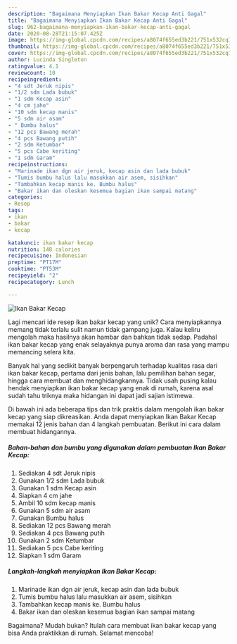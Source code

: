 ```yaml
---
description: "Bagaimana Menyiapkan Ikan Bakar Kecap Anti Gagal"
title: "Bagaimana Menyiapkan Ikan Bakar Kecap Anti Gagal"
slug: 962-bagaimana-menyiapkan-ikan-bakar-kecap-anti-gagal
date: 2020-08-28T21:15:07.425Z
image: https://img-global.cpcdn.com/recipes/a8074f655ed3b221/751x532cq70/ikan-bakar-kecap-foto-resep-utama.jpg
thumbnail: https://img-global.cpcdn.com/recipes/a8074f655ed3b221/751x532cq70/ikan-bakar-kecap-foto-resep-utama.jpg
cover: https://img-global.cpcdn.com/recipes/a8074f655ed3b221/751x532cq70/ikan-bakar-kecap-foto-resep-utama.jpg
author: Lucinda Singleton
ratingvalue: 4.1
reviewcount: 10
recipeingredient:
- "4 sdt Jeruk nipis"
- "1/2 sdm Lada bubuk"
- "1 sdm Kecap asin"
- "4 cm jahe"
- "10 sdm kecap manis"
- "5 sdm air asam"
- " Bumbu halus"
- "12 pcs Bawang merah"
- "4 pcs Bawang putih"
- "2 sdm Ketumbar"
- "5 pcs Cabe keriting"
- "1 sdm Garam"
recipeinstructions:
- "Marinade ikan dgn air jeruk, kecap asin dan lada bubuk"
- "Tumis bumbu halus lalu masukkan air asem, sisihkan"
- "Tambahkan kecap manis ke. Bumbu halus"
- "Bakar ikan dan oleskan kesemua bagian ikan sampai matang"
categories:
- Resep
tags:
- ikan
- bakar
- kecap

katakunci: ikan bakar kecap 
nutrition: 148 calories
recipecuisine: Indonesian
preptime: "PT17M"
cooktime: "PT53M"
recipeyield: "2"
recipecategory: Lunch

---
```



![Ikan Bakar Kecap](https://img-global.cpcdn.com/recipes/a8074f655ed3b221/751x532cq70/ikan-bakar-kecap-foto-resep-utama.jpg)

Lagi mencari ide resep ikan bakar kecap yang unik? Cara menyiapkannya memang tidak terlalu sulit namun tidak gampang juga. Kalau keliru mengolah maka hasilnya akan hambar dan bahkan tidak sedap. Padahal ikan bakar kecap yang enak selayaknya punya aroma dan rasa yang mampu memancing selera kita.

Banyak hal yang sedikit banyak berpengaruh terhadap kualitas rasa dari ikan bakar kecap, pertama dari jenis bahan, lalu pemilihan bahan segar, hingga cara membuat dan menghidangkannya. Tidak usah pusing kalau hendak menyiapkan ikan bakar kecap yang enak di rumah, karena asal sudah tahu triknya maka hidangan ini dapat jadi sajian istimewa.




Di bawah ini ada beberapa tips dan trik praktis dalam mengolah ikan bakar kecap yang siap dikreasikan. Anda dapat menyiapkan Ikan Bakar Kecap memakai 12 jenis bahan dan 4 langkah pembuatan. Berikut ini cara dalam membuat hidangannya.

<!--inarticleads1-->

##### Bahan-bahan dan bumbu yang digunakan dalam pembuatan Ikan Bakar Kecap:

1. Sediakan 4 sdt Jeruk nipis
1. Gunakan 1/2 sdm Lada bubuk
1. Gunakan 1 sdm Kecap asin
1. Siapkan 4 cm jahe
1. Ambil 10 sdm kecap manis
1. Gunakan 5 sdm air asam
1. Gunakan  Bumbu halus
1. Sediakan 12 pcs Bawang merah
1. Sediakan 4 pcs Bawang putih
1. Gunakan 2 sdm Ketumbar
1. Sediakan 5 pcs Cabe keriting
1. Siapkan 1 sdm Garam




<!--inarticleads2-->

##### Langkah-langkah menyiapkan Ikan Bakar Kecap:

1. Marinade ikan dgn air jeruk, kecap asin dan lada bubuk
1. Tumis bumbu halus lalu masukkan air asem, sisihkan
1. Tambahkan kecap manis ke. Bumbu halus
1. Bakar ikan dan oleskan kesemua bagian ikan sampai matang




Bagaimana? Mudah bukan? Itulah cara membuat ikan bakar kecap yang bisa Anda praktikkan di rumah. Selamat mencoba!
